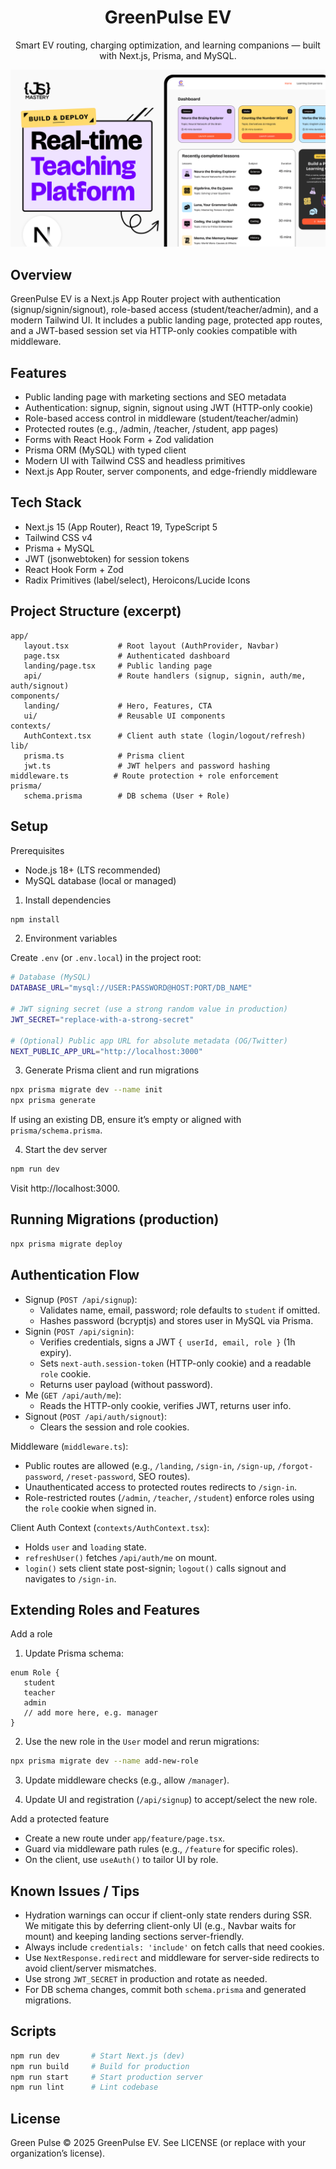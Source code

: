 <div align="center">

# GreenPulse EV

Smart EV routing, charging optimization, and learning companions — built with Next.js, Prisma, and MySQL.

![App Thumbnail](public/readme/thumbnail.png)

</div>

## Overview

GreenPulse EV is a Next.js App Router project with authentication (signup/signin/signout), role-based access (student/teacher/admin), and a modern Tailwind UI. It includes a public landing page, protected app routes, and a JWT-based session set via HTTP-only cookies compatible with middleware.

## Features

- Public landing page with marketing sections and SEO metadata
- Authentication: signup, signin, signout using JWT (HTTP-only cookie)
- Role-based access control in middleware (student/teacher/admin)
- Protected routes (e.g., /admin, /teacher, /student, app pages)
- Forms with React Hook Form + Zod validation
- Prisma ORM (MySQL) with typed client
- Modern UI with Tailwind CSS and headless primitives
- Next.js App Router, server components, and edge-friendly middleware

## Tech Stack

- Next.js 15 (App Router), React 19, TypeScript 5
- Tailwind CSS v4
- Prisma + MySQL
- JWT (jsonwebtoken) for session tokens
- React Hook Form + Zod
- Radix Primitives (label/select), Heroicons/Lucide Icons

## Project Structure (excerpt)

```text
app/
   layout.tsx           # Root layout (AuthProvider, Navbar)
   page.tsx             # Authenticated dashboard
   landing/page.tsx     # Public landing page
   api/                 # Route handlers (signup, signin, auth/me, auth/signout)
components/
   landing/             # Hero, Features, CTA
   ui/                  # Reusable UI components
contexts/
   AuthContext.tsx      # Client auth state (login/logout/refresh)
lib/
   prisma.ts            # Prisma client
   jwt.ts               # JWT helpers and password hashing
middleware.ts          # Route protection + role enforcement
prisma/
   schema.prisma        # DB schema (User + Role)
```

## Setup

Prerequisites

- Node.js 18+ (LTS recommended)
- MySQL database (local or managed)

1) Install dependencies

```bash
npm install
```

2) Environment variables

Create `.env` (or `.env.local`) in the project root:

```bash
# Database (MySQL)
DATABASE_URL="mysql://USER:PASSWORD@HOST:PORT/DB_NAME"

# JWT signing secret (use a strong random value in production)
JWT_SECRET="replace-with-a-strong-secret"

# (Optional) Public app URL for absolute metadata (OG/Twitter)
NEXT_PUBLIC_APP_URL="http://localhost:3000"
```

3) Generate Prisma client and run migrations

```bash
npx prisma migrate dev --name init
npx prisma generate
```

If using an existing DB, ensure it’s empty or aligned with `prisma/schema.prisma`.

4) Start the dev server

```bash
npm run dev
```

Visit http://localhost:3000.

## Running Migrations (production)

```bash
npx prisma migrate deploy
```

## Authentication Flow

- Signup (`POST /api/signup`):
   - Validates name, email, password; role defaults to `student` if omitted.
   - Hashes password (bcryptjs) and stores user in MySQL via Prisma.
- Signin (`POST /api/signin`):
   - Verifies credentials, signs a JWT `{ userId, email, role }` (1h expiry).
   - Sets `next-auth.session-token` (HTTP-only cookie) and a readable `role` cookie.
   - Returns user payload (without password).
- Me (`GET /api/auth/me`):
   - Reads the HTTP-only cookie, verifies JWT, returns user info.
- Signout (`POST /api/auth/signout`):
   - Clears the session and role cookies.

Middleware (`middleware.ts`):

- Public routes are allowed (e.g., `/landing`, `/sign-in`, `/sign-up`, `/forgot-password`, `/reset-password`, SEO routes).
- Unauthenticated access to protected routes redirects to `/sign-in`.
- Role-restricted routes (`/admin`, `/teacher`, `/student`) enforce roles using the `role` cookie when signed in.

Client Auth Context (`contexts/AuthContext.tsx`):

- Holds `user` and `loading` state.
- `refreshUser()` fetches `/api/auth/me` on mount.
- `login()` sets client state post-signin; `logout()` calls signout and navigates to `/sign-in`.

## Extending Roles and Features

Add a role

1) Update Prisma schema:

```prisma
enum Role {
   student
   teacher
   admin
   // add more here, e.g. manager
}
```

2) Use the new role in the `User` model and rerun migrations:

```bash
npx prisma migrate dev --name add-new-role
```

3) Update middleware checks (e.g., allow `/manager`).

4) Update UI and registration (`/api/signup`) to accept/select the new role.

Add a protected feature

- Create a new route under `app/feature/page.tsx`.
- Guard via middleware path rules (e.g., `/feature` for specific roles).
- On the client, use `useAuth()` to tailor UI by role.

## Known Issues / Tips

- Hydration warnings can occur if client-only state renders during SSR. We mitigate this by deferring client-only UI (e.g., Navbar waits for mount) and keeping landing sections server-friendly.
- Always include `credentials: 'include'` on fetch calls that need cookies.
- Use `NextResponse.redirect` and middleware for server-side redirects to avoid client/server mismatches.
- Use strong `JWT_SECRET` in production and rotate as needed.
- For DB schema changes, commit both `schema.prisma` and generated migrations.

## Scripts

```bash
npm run dev       # Start Next.js (dev)
npm run build     # Build for production
npm run start     # Start production server
npm run lint      # Lint codebase
```

## License

Green Pulse © 2025 GreenPulse EV. See LICENSE (or replace with your organization’s license).

